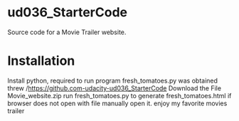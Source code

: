 # ud036_StarterCode
Source code for a Movie Trailer website.
# Installation
Install python, required to run program
fresh_tomatoes.py was obtained threw /https://github.com-udacity-ud036_StarterCode
Download the File Movie_website.zip
run fresh_tomatoes.py to generate fresh_tomatoes.html
if browser does not open with file manually open it.
enjoy my favorite movies trailer 
